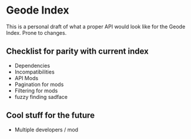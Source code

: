 # Geode Index

This is a personal draft of what a proper API would look like for the Geode Index. Prone to changes.

## Checklist for parity with current index

 * Dependencies
 * Incompatibilities
 * API Mods
 * Pagination for mods
 * Filtering for mods
 * fuzzy finding sadface

## Cool stuff for the future

 * Multiple developers / mod